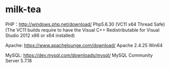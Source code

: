 # milk-tea
PHP：http://windows.php.net/download/  Php5.6.30 (VC11 x64 Thread Safe) (The VC11 builds require to have the Visual C++ Redistributable for Visual Studio 2012 x86 or x64 installed)

Apache:  https://www.apachelounge.com/download/  Apache 2.4.25 Win64

MySQL:  https://dev.mysql.com/downloads/mysql/  MySQL Community Server 5.7.18
